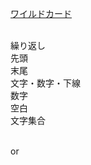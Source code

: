 [ワイルドカード](ワイルドカード/index.md)  

[]()  
繰り返し
[]()  
先頭
[]()  
末尾
[]()  
文字・数字・下線
[]()  
数字
[]()  
空白
[]()  
文字集合

[]()  
or
